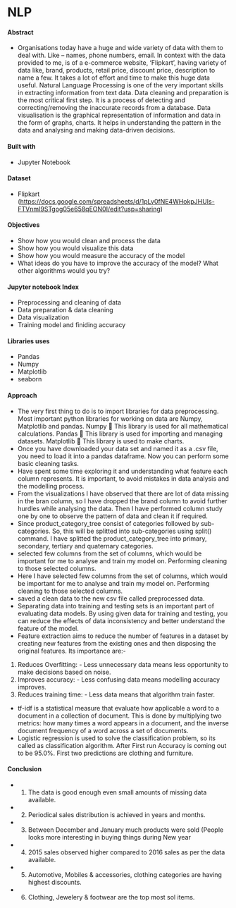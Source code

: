 # NLP
#### Abstract
* Organisations today have a huge and wide variety of data with them to deal with. Like – names, phone numbers, email. In context with the data provided to me, is of a e-commerce website, ‘Flipkart’,  having variety of data like, brand, products, retail price, discount price, description to name a few. 
It takes a lot of effort and time to make this huge data useful. Natural Language Processing is one of the very important skills in extracting information from text data.
Data cleaning and preparation is the most critical first step. It is a process of detecting and correcting/removing the inaccurate records from a database.
Data visualisation is the graphical representation of information and data in the form of graphs, charts. It helps in understanding the pattern in the data and analysing and making data-driven decisions. 

#### Built with
* Jupyter Notebook

#### Dataset
* Flipkart (https://docs.google.com/spreadsheets/d/1pLv0fNE4WHokpJHUIs-FTVnmI9STgog05e658qEON0I/edit?usp=sharing)

#### Objectives
* Show how you would clean and process the data
* Show how you would visualize this data
* Show how you would measure the accuracy of the model
* What ideas do you have to improve the accuracy of the model? What other algorithms would you try?

#### Jupyter notebook Index
* Preprocessing and cleaning of data
* Data preparation & data cleaning
* Data visualization
* Training model and finiding accuracy

#### Libraries uses
- Pandas
- Numpy
- Matplotlib
- seaborn

#### Approach
* The very first thing to do is to import libraries for data preprocessing. Most important python libraries for working on data are Numpy, Matplotlib and pandas.
Numpy  This library is used for all mathematical calculations.
Pandas  This library is used for importing and managing datasets.
Matplotlib  This library is used to make charts.
* Once you have downloaded your data set and named it as a .csv file, you need to load it into a pandas dataframe. Now you can perform some basic cleaning tasks.
* Have spent some time exploring it and understanding what feature each column represents. It is important, to avoid mistakes in data analysis and the modelling process.
* From the visualizations I have observed that there are lot of data missing in the bran column, so I have dropped the brand column to avoid further hurdles while analysing the data.
Then I have performed column study one by one to observe the pattern of data and clean it if required.
* Since product_category_tree consist of categories followed by sub-categories. So, this will be splitted into sub-categories using split() command. I have splitted the product_category_tree into primary, secondary, tertiary and quaternary categories.
* selected few columns from the set of columns, which would be important for me to analyse and train my model on.
Performing cleaning to those selected columns.
* Here I have selected few columns from the set of columns, which would be important for me to analyse and train my model on.
Performing cleaning to those selected columns.
* saved a clean data to the new csv file called preprocessed data.  
* Separating data into training and testing sets is an important part of evaluating data models. By using given data for training and testing, you can reduce the effects of data inconsistency and better understand the feature of the model.
* Feature extraction aims to reduce the number of features in a dataset by creating new features from the existing ones and then disposing the original features. Its importance are:-
1.	Reduces Overfitting: - Less unnecessary data means less opportunity to make decisions based on noise.
2.	Improves accuracy: - Less confusing data means modelling accuracy improves.
3.	Reduces training time: - Less data means that algorithm train faster.

* tf-idf is a statistical measure that evaluate how applicable a word to a document in a collection of document. This is done by multiplying two metrics: how many times a word appears in a document, and the inverse document frequency of a word across a set of documents.
* Logistic regression is used to solve the classification problem, so its called as classification algorithm.
After First run Accuracy is coming out to be 95.0%.
First two predictions are clothing and furniture.

#### Conclusion
* 1.	The data is good enough even small amounts of missing data available.
* 2.	Periodical sales distribution is achieved in years and months.
* 3.	Between December and January much products were sold (People looks more interesting in buying things during New year
* 4.	2015 sales observed higher compared to 2016 sales as per the data available.
* 5.	Automotive, Mobiles & accessories, clothing categories are having highest discounts.
* 6.	Clothing, Jewelery & footwear are the top most sol items.

